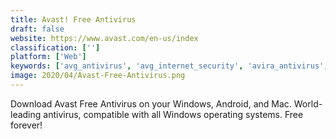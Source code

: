 ```yaml
---
title: Avast! Free Antivirus
draft: false 
website: https://www.avast.com/en-us/index
classification: ['']
platform: ['Web']
keywords: ['avg_antivirus', 'avg_internet_security', 'avira_antivirus', 'bitdefender_antivirus', 'clean_master', 'eset_nod32_antivirus', 'forticlient_endpoint_protection', 'iobit_amc_security', 'immunet_protect', 'kaspersky_antivirus', 'kaspersky_internet_security', 'kaspersky_virus_removal_tool', 'sophos_endpoint_protection', 'virustotal', 'wazuh', 'windows_defender']
image: 2020/04/Avast-Free-Antivirus.png
---
```

Download Avast Free Antivirus on your Windows, Android, and Mac. World-leading antivirus, compatible with all Windows operating systems. Free forever!